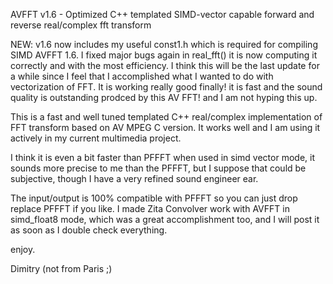 AVFFT v1.6 - Optimized C++ templated SIMD-vector capable forward and reverse real/complex fft transform

NEW:  v1.6 now includes my useful const1.h which is required for compiling SIMD AVFFT 1.6. I fixed major bugs
again in real_fft() it is now computing it correctly and with the most efficiency. I think this 
will be the last update for a while since I feel that I accomplished what I wanted to do with vectorization of FFT.
It is working really good finally! it is fast and the sound quality is outstanding prodced by this AV FFT! and I am not 
hyping this up. 

This is a fast and well tuned templated C++ real/complex implementation of FFT transform based on 
AV MPEG C version. It works well and I am using it actively in my current multimedia project. 

I think it is even a bit faster than PFFFT when used in simd vector mode, it sounds more precise 
to me than the PFFFT, but I suppose that could be subjective, though I have a very refined 
sound engineer ear.

The input/output is 100% compatible with PFFFT so you can just drop replace PFFFT if you like. 
I made Zita Convolver work with AVFFT in simd_float8 mode, which was a great accomplishment too,
and I will post it as soon as I double check everything. 

enjoy.

Dimitry (not from Paris ;)
